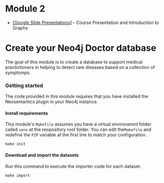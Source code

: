 # Module 2
* [\[Google Slide Presentations\]](https://docs.google.com/presentation/d/1r08E8qqqLyIF61M6bpBZ3zR8341b5-DzeAIBOBPz9-I/edit?usp=sharing) - Course Presentation and Introduction to Graphs

# Create your Neo4j Doctor database
The goal of this module is to create a database to support medical practictioners in helping to detect rare diseases based on a collection of symptomps.

### Getting started
The code provided in this module requires that you have installed the Neosemantics plugin in your Neo4j instance.

#### Install requirements
This module's `Makefile` assumes you have a virtual environemnt folder called `venv` 
at the reopository root folder. You can edit the`Makefile` and redefine the `PIP` variable
at the first line to match your configuration.
```shell
make init
```

#### Download and import the datasets
Run this command to execute the importer code for each dataset.
```shell
make import
```
